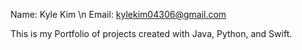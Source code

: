 Name: Kyle Kim \n
Email: kylekim04306@gmail.com

This is my Portfolio of projects created with Java, Python, and Swift.
